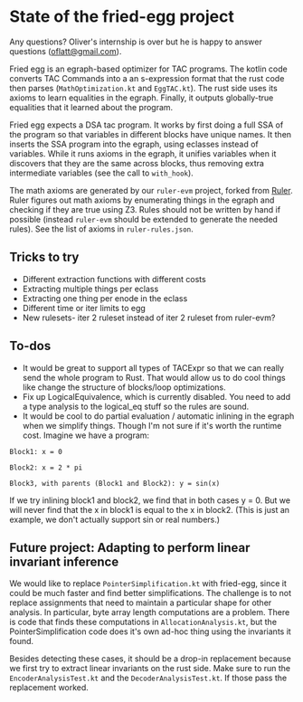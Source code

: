 # State of the fried-egg project

Any questions? Oliver's internship is over but he is happy to answer questions (oflatt@gmail.com).

Fried egg is an egraph-based optimizer for TAC programs. The kotlin code converts TAC Commands into a an s-expression format that the rust code then parses (`MathOptimization.kt` and `EggTAC.kt`). The rust side uses its axioms to learn equalities in the egraph. Finally, it outputs globally-true equalities that it learned about the program.

Fried egg expects a DSA tac program.
It works by first doing a full SSA of the program so that variables in different blocks have unique names.
It then inserts the SSA program into the egraph, using eclasses instead of variables.
While it runs axioms in the egraph, it unifies variables when it discovers that they are the same across blocks, thus removing extra intermediate variables (see the call to `with_hook`).

The math axioms are generated by our `ruler-evm` project, forked from [Ruler](https://github.com/uwplse/ruler). Ruler figures out math axioms by enumerating things in the egraph and checking if they are true using Z3.
Rules should not be written by hand if possible (instead `ruler-evm` should be extended to generate the needed rules).
See the list of axioms in `ruler-rules.json`.


## Tricks to try

- Different extraction functions with different costs
- Extracting multiple things per eclass
- Extracting one thing per enode in the eclass
- Different time or iter limits to egg
- New rulesets- iter 2 ruleset instead of iter 2 ruleset from ruler-evm?

## To-dos

- It would be great to support all types of TACExpr so that we can really send the whole program to Rust. That would allow us to do cool things like change the structure of blocks/loop optimizations.
- Fix up LogicalEquivalence, which is currently disabled. You need to add a type analysis to the logical_eq stuff so the rules are sound.
- It would be cool to do partial evaluation / automatic inlining in the egraph when we simplify things. Though I'm not sure if it's worth the runtime cost.
Imagine we have a program:
```
Block1: x = 0

Block2: x = 2 * pi

Block3, with parents (Block1 and Block2): y = sin(x)
```
If we try inlining block1 and block2, we find that in both cases y = 0. But we will never find that the x in block1 is equal to the x in block2. (This is just an example, we don't actually support sin or real numbers.)



## Future project: Adapting to perform linear invariant inference

We would like to replace `PointerSimplification.kt` with fried-egg, since it could be much faster and find better simplifications.
The challenge is to not replace assignments that need to maintain a particular shape for other analysis.
In particular, byte array length computations are a problem. There is code that finds these computations in `AllocationAnalysis.kt`, but the PointerSimplification code does it's own ad-hoc thing using the invariants it found.

Besides detecting these cases, it should be a drop-in replacement because we first try to extract linear invariants on the rust side. Make sure to run the `EncoderAnalysisTest.kt` and the `DecoderAnalysisTest.kt`. If those pass the replacement worked.